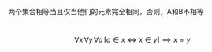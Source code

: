 两个集合相等当且仅当他们的元素完全相同，否则，A和B不相等

 $$\forall x\,\forall y\,\forall a \,[a \in x \iff  x \in y] \implies x = y$$

